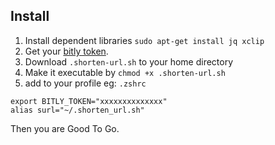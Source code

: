 ## Install
1. Install dependent libraries ```sudo apt-get install jq xclip```
2. Get your [bitly token](https://bitly.com).
3. Download ```.shorten-url.sh``` to your home directory
4. Make it  executable by ```chmod +x .shorten-url.sh```
4. add to your profile eg: ```.zshrc```
```
export BITLY_TOKEN="xxxxxxxxxxxxxx"
alias surl="~/.shorten_url.sh"
``` 

Then you are Good To Go.